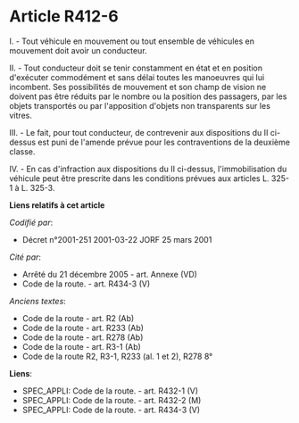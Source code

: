 # Article R412-6

I. - Tout véhicule en mouvement ou tout ensemble de véhicules en mouvement doit avoir un conducteur.

II. - Tout conducteur doit se tenir constamment en état et en position d'exécuter commodément et sans délai toutes les
manoeuvres qui lui incombent. Ses possibilités de mouvement et son champ de vision ne doivent pas être réduits par le nombre
ou la position des passagers, par les objets transportés ou par l'apposition d'objets non transparents sur les vitres.

III. - Le fait, pour tout conducteur, de contrevenir aux dispositions du II ci-dessus est puni de l'amende prévue pour les
contraventions de la deuxième classe.

IV. - En cas d'infraction aux dispositions du II ci-dessus, l'immobilisation du véhicule peut être prescrite dans les
conditions prévues aux articles L. 325-1 à L. 325-3.

**Liens relatifs à cet article**

_Codifié par_:

  - Décret n°2001-251 2001-03-22 JORF 25 mars 2001

_Cité par_:

  - Arrêté du 21 décembre 2005 - art. Annexe (VD)
  - Code de la route. - art. R434-3 (V)

_Anciens textes_:

  - Code de la route - art. R2 (Ab)
  - Code de la route - art. R233 (Ab)
  - Code de la route - art. R278 (Ab)
  - Code de la route - art. R3-1 (Ab)
  - Code de la route R2, R3-1, R233 (al. 1 et 2), R278 8°

**Liens**:

  - SPEC_APPLI: Code de la route. - art. R432-1 (V)
  - SPEC_APPLI: Code de la route. - art. R432-2 (M)
  - SPEC_APPLI: Code de la route. - art. R434-3 (V)
